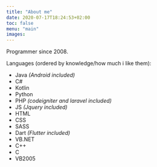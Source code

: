 ```yaml
---
title: "About me"
date: 2020-07-17T18:24:53+02:00
toc: false
menu: "main"
images:
---
```


Programmer since 2008.

Languages (ordered by knowledge/how much i like them):
* Java *(Android included)*
* C#
* Kotlin
* Python
* PHP *(codeigniter and laravel included)*
* JS *(Jquery included)*
* HTML
* CSS
* SASS
* Dart *(Flutter included)*
* VB.NET
* C++
* C
* VB2005